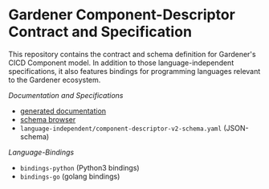 # Gardener Component-Descriptor Contract and Specification

This repository contains the contract and schema definition for Gardener's CICD Component
model. In addition to those language-independent specifications, it also features bindings for
programming languages relevant to the Gardener ecosystem.

*Documentation and Specifications*

- [generated documentation](https://gardener.github.io/component-spec/)
- [schema browser](https://gardener.github.io/component-spec/component-descriptor-v2.html)
- `language-independent/component-descriptor-v2-schema.yaml` (JSON-schema)

*Language-Bindings*

- `bindings-python` (Python3 bindings)
- `bindings-go` (golang bindings)
